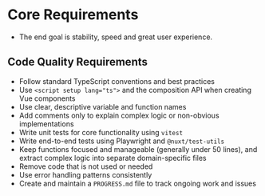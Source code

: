# Core Requirements

- The end goal is stability, speed and great user experience.

## Code Quality Requirements

- Follow standard TypeScript conventions and best practices
- Use `<script setup lang="ts">` and the composition API when creating Vue components
- Use clear, descriptive variable and function names
- Add comments only to explain complex logic or non-obvious implementations
- Write unit tests for core functionality using `vitest`
- Write end-to-end tests using Playwright and `@nuxt/test-utils`
- Keep functions focused and manageable (generally under 50 lines), and extract complex logic into separate domain-specific files
- Remove code that is not used or needed
- Use error handling patterns consistently
- Create and maintain a `PROGRESS.md` file to track ongoing work and issues
